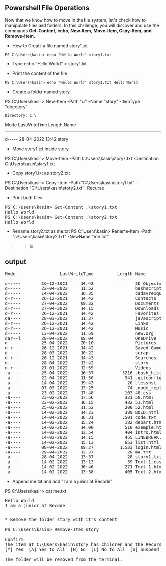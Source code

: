 ## Powershell File Operations

Now that we know how to move in the file system, let's check how to manipulate files and folders. In this challenge, you will discover and use the commands **Get-Content, echo, New-Item, Move-Item, Copy-Item, and Remove-Item.**

* How to Create a file named story1.txt

`PS C:\Users\kasin> echo "Hello World" story1.txt`

* Type echo "Hello World" > story1.txt

* Print the content of the file

`PS C:\Users\kasin> echo "Hello World" story1.txt
Hello World`

* Create a folder named story

PS C:\Users\kasin>  New-Item -Path "c:\" -Name "story" -ItemType "directory"


    Directory: C:\


Mode                 LastWriteTime         Length Name
----                 -------------         ------ ----
d-----        28-04-2022     13:42                story

* Move story1.txt inside story

PS C:\Users\kasin> Move-Item -Path C:\Users\kasin\story2.txt -Destination C:\Users\kasin\story1.txt

* Copy story1.txt as story2.txt

PS C:\Users\kasin> Copy-Item -Path "C:\Users\kasin\story1.txt" -Destination "C:\Users\kasin\story2.txt" -Recurse

* Print both files
<pre class="terminal">
PS C:\Users\kasin> Get-Content .\story1.txt
Hello World
PS C:\Users\kasin> Get-Content .\story2.txt
Hello World
</pre>

* Rename story2.txt as me.txt
PS C:\Users\kasin> Rename-Item -Path "c:\Users\kasin\story2.txt" -NewName "me.txt"
>> ls

## output

<pre class="terminal">
Mode                 LastWriteTime         Length Name
----                 -------------         ------ ----
d-r---        26-12-2021     14:42                3D Objects
d-----        22-04-2022     11:52                bashscripts
d-----        14-04-2022     16:35                cadavrexquis
d-r---        26-12-2021     14:42                Contacts
d-----        27-04-2022     09:32                Documents
d-r---        27-04-2022     14:15                Downloads
d-r---        26-12-2021     14:42                Favorites
da----        28-03-2022     11:37                javascript
d-r---        26-12-2021     14:42                Links
d-r---        26-12-2021     14:42                Music
d-----        13-04-2022     11:59                new.org
dar--l        28-04-2022     09:04                OneDrive
d-----        25-04-2022     20:10                Pictures
d-r---        26-12-2021     14:42                Saved Games
d-----        28-03-2022     10:22                scrap
d-r---        26-12-2021     14:43                Searches
d-----        28-04-2022     13:42                story
d-r---        27-01-2022     12:59                Videos
-a----        25-04-2022     16:37           8216 .bash_history
-a----        22-04-2022     11:50            341 .gitconfig
-a----        14-04-2022     19:43             20 .lesshst
-a----        07-03-2022     13:25             74 .node_repl_history
-a----        23-02-2022     17:48            103 48.css
-a----        23-02-2022     17:56            321 50.html
-a----        23-02-2022     16:15            432 51.html
-a----        25-02-2022     11:52            200 52.html
-a----        14-02-2022     14:23            389 BOLD.html
-a----        14-04-2022     16:31           2501 code.txt
-a----        14-02-2022     15:24            182 depart.html
-a----        14-02-2022     14:00            510 exemple.html
-a----        14-02-2022     13:54            404 intro.html
-a----        14-02-2022     14:15            455 LINEBREAK.html
-a----        14-02-2022     15:13            653 list.html
-a----        08-04-2022     09:27          12533 login.html
-a----        28-04-2022     13:37             28 me.txt
-a----        28-04-2022     13:37             28 story1.txt
-a----        14-02-2022     13:13             39 Text-1.css
-a----        14-02-2022     16:46            271 Text-1.html
-a----        14-02-2022     13:38            405 Text-2.html
</pre>
* Append me.txt and add "I am a junior at Becode"

 PS C:\Users\kasin> cat me.txt
<pre class="terminal">
Hello World
I am a junior at Becode
<pre>

* Remove the folder story with it's content

PS C:\Users\kasin> Remove-Item story

Confirm
The item at C:\Users\kasin\story has children and the Recurse parameter was not specified. If you continue, all children will be removed with the item. Are you sure you want to continue?
[Y] Yes  [A] Yes to All  [N] No  [L] No to All  [S] Suspend  [?] Help (default is "Y"): y

The folder will be removed from the terminal.
